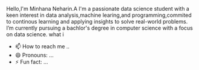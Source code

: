 Hello,I'm Minhana Neharin.A
I'm a passionate data science student with a keen interest in data analysis,machine learing,and programming,commited to continous learning and applying insights to solve real-world problems.
I’m currently pursuing a bachlor's degree in computer science with a focus on data science.
what i
- 📫 How to reach me ..
- 😄 Pronouns: ...
- ⚡ Fun fact: ...

<!---
minhaneharin/minhaneharin is a ✨ special ✨ repository because its `README.md` (this file) appears on your GitHub profile.
You can click the Preview link to take a look at your changes.
--->
